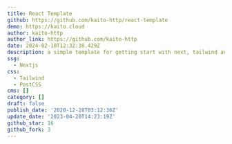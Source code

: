 ```yaml
---
title: React Template
github: https://github.com/kaito-http/react-template
demo: https://kaito.cloud
author: kaito-http
author_link: https://github.com/kaito-http
date: 2024-02-18T12:32:38.429Z
description: a simple template for getting start with next, tailwind and typescript
ssg:
  - Nextjs
css:
  - Tailwind
  - PostCSS
cms: []
category: []
draft: false
publish_date: '2020-12-28T03:12:36Z'
update_date: '2023-04-20T14:23:19Z'
github_star: 16
github_fork: 3
---
```

